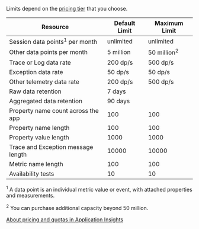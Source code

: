  Limits depend on the [pricing tier](https://azure.microsoft.com/pricing/details/application-insights/) that you choose.

**Resource** | **Default Limit** | **Maximum Limit**
-------- | ------------- | -------------
Session data points<sup>1</sup> per month | unlimited | unlimited
Other data points per month | 5 million | 50 million<sup>2</sup>
Trace or Log data rate | 200 dp/s | 500 dp/s
Exception data rate | 50 dp/s | 50 dp/s
Other telemetry data rate | 200 dp/s | 500 dp/s
Raw  data retention | 7 days
Aggregated data retention | 90 days
Property name count across the app | 100 | 100
Property name length | 100 | 100
Property value length | 1000 | 1000
Trace and Exception message length | 10000 | 10000
Metric name length |  100 | 100
Availability tests | 10 | 10

<sup>1</sup> A data point is an individual metric value or event, with attached properties and measurements.

<sup>2</sup> You can purchase additional capacity beyond 50 million.
 
[About pricing and quotas in Application Insights](../articles/application-insights/app-insights-pricing.md)


<!--HONumber=Apr16_HO1-->



